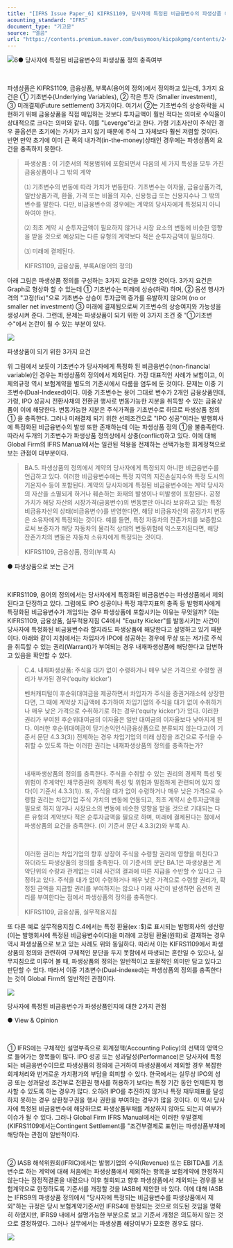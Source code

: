```yaml
---
title: "[IFRS Issue Paper_6] KIFRS1109, 당사자에 특정된 비금융변수의 파생상품 해당 여부"
acounting_standard: "IFRS"
document_type: "기고문"
source: "엘곰"
url: "https://contents.premium.naver.com/busymoon/kicpakpmg/contents/240301154133804lw"
---
```

![](https://n2.news.naver.com/l.gif?type=content)6​● 당사자에 특정된 비금융변수의 파생상품 정의 충족여부

​

파생상품은 KIFRS1109, 금융상품, 부록A(용어의 정의)에서 정의하고 있는데, 3가지 요건은 ① 기초변수(Underlying Variables), ② 작은 투자 (Smaller investment), ③ 미래결제(Future settlement) 3가지이다. 여기서 ②는 기초변수의 상승하락을 시현하기 위해 금융상품을 직접 매입하는 것보다 투자금액이 훨씬 적다는 의미로 수익율이 상대적으로 크다는 의미와 같다. 이를 "Leverge"라고 한다. 가령 기초자산이 주식인 경우 콜옵션은 초기에는 가치가 크지 않기 때문에 주식 그 자체보다 훨씬 저렴할 것이다. 반면 만약 초기에 이미 큰 폭의 내가격(in-the-money)상태인 경우에는 파생상품의 요건을 충족하지 못한다.

> 파생상품 : 이 기준서의 적용범위에 포함되면서 다음의 세 가지 특성을 모두 가진 금융상품이나 그 밖의 계약
> 
> ⑴ 기초변수의 변동에 따라 가치가 변동한다. 기초변수는 이자율, 금융상품가격, 일반상품가격, 환율, 가격 또는 비율의 지수, 신용등급 또는 신용지수나 그 밖의 변수를 말한다. 다만, 비금융변수의 경우에는 계약의 당사자에게 특정되지 아니하여야 한다.
> 
> ⑵ 최초 계약 시 순투자금액이 필요하지 않거나 시장 요소의 변동에 비슷한 영향을 받을 것으로 예상되는 다른 유형의 계약보다 적은 순투자금액이 필요하다.
> 
> ⑶ 미래에 결제된다.
> 
> KIFRS1109, 금융상품, 부록A(용어의 정의)

아래 그림은 파생상품 정의를 구성하는 3가지 요건을 요약한 것이다. 3가지 요건은 Graph로 형상화 할 수 있는데 ① 기초변수는 미래에 상승(하락) 하며, ② 옵션 행사가격의 "고정(fix)"으로 기초변수 상승이 투자금액 증가를 유발하지 않으며 (no or smaller net investment) ③ 미래에 결제됨으로써 기초변수의 상승여지와 가능성을 생성시켜 준다. 그런데, 문제는 파생상품이 되기 위한 이 3가지 조건 중 "①기초변수"에서 논란이 될 수 있는 부분이 있다.

![](https://dthumb-phinf.pstatic.net/dthumb?src=%22https://blogfiles.pstatic.net/MjAyNDAyMjdfMjcw/MDAxNzA5MDE0NTMyMzA5.jPKd__ng2uOBCVxB3jLhCEFYe-ZAPrl5aXrGb70UH2Ag.tUKpFr7IvpnInYD4x5IMPyZ_CSVJf2QMY_qwzzQnErQg.PNG/image.png?type=w1%22&service=scs&type=w800)

파생상품이 되기 위한 3가지 요건

위 그림에서 보듯이 기초변수가 당사자에게 특정화 된 비금융변수(non-financial variable)인 경우는 파생상품의 정의에서 제외된다. 가장 대표적인 사례가 보험이고, 이 제외규정 역시 보험계약을 별도의 기준서에서 다룸을 염두에 둔 것이다. 문제는 이중 기초변수(Dual-Indexed)이다. 이중 기초변수는 용어 그대로 변수가 2개인 금융상품인데, 가령, IPO 성공시 전환사채의 전환권 행사로 변동가능한 지분을 취득할 수 있는 금융상품이 이에 해당한다. 변동가능한 지분은 주식가격을 기초변수로 하므로 파생상품 정의 ① 을 충족한다. 그러나 미래결제 되기 위한 선제조건으로 "IPO 성공"이라는 발행회사에 특정화된 비금융변수의 발생 또한 존재하는데 이는 파생상품 정의 ①을 불충족한다. 따라서 두개의 기초변수가 파생상품 정의상에서 상충(conflict)하고 있다. 이에 대해 Global Firm의 IFRS Manual에서는 일관된 적용을 전제하는 선택가능한 회계정책으로 보는 관점이 대부분이다.

> BA.5. 파생상품의 정의에서 계약의 당사자에게 특정되지 아니한 비금융변수를 언급하고 있다. 이러한 비금융변수에는 특정 지역의 지진손실지수와 특정 도시의 기온지수 등이 포함된다. 계약의 당사자에게 특정된 비금융변수에는 계약 당사자의 자산을 소멸되게 하거나 훼손하는 화재의 발생이나 미발생이 포함된다. 공정가치가 해당 자산의 시장가격(금융변수)의 변동뿐만 아니라 보유하고 있는 특정 비금융자산의 상태(비금융변수)를 반영한다면, 해당 비금융자산의 공정가치 변동은 소유자에게 특정되는 것이다. 예를 들면, 특정 자동차의 잔존가치를 보증함으로써 보증자가 해당 자동차의 물리적 상태의 변동위험에 익스포저된다면, 해당 잔존가치의 변동은 자동차 소유자에게 특정되는 것이다.
> 
> KIFRS1109, 금융상품, 정의(부록 A)

● 파생상품으로 보는 근거

​

KIFRS1109, 용어의 정의에서는 당사자에게 특정화된 비금융변수는 파생상품에서 제외된다고 단정하고 있다. 그럼에도 IPO 성공이나 특정 재무지표의 충족 등 발행회사에게 특정화된 비금융변수가 개임되는 경우 파생상품에 포함시키는 이유는 무엇일까? 이는 KIFRS1109, 금융상품, 실무적용지침 C4에서 "Equity Kicker"를 발동시키는 사건이 당사자에 특정화된 비금융변수라 할지라도 파생상품에 해당한다고 설명하고 있기 때문이다. 아래와 같이 지침에서는 차입자가 IPO에 성공하는 경우에 무상 또는 저가로 주식을 취득할 수 있는 권리(Warrant)가 부여되는 경우 내재파생상품에 해당한다고 답변하고 있음을 확인할 수 있다.

> C.4. 내재파생상품: 주식을 대가 없이 수령하거나 매우 낮은 가격으로 수령할 권리가 부가된 경우(‘equity kicker')
> 
> 벤처캐피털이 후순위대여금을 제공하면서 차입자가 주식을 증권거래소에 상장한다면, 그 때에 계약상 지급액에 추가하여 차입기업의 주식을 대가 없이 수취하거나 매우 낮은 가격으로 수취하기로 하는 경우(‘equity kicker')가 있다. 이러한 권리가 부여된 후순위대여금의 이자율은 일반 대여금의 이자율보다 낮아지게 된다. 이러한 후순위대여금이 당기손익인식금융상품으로 분류되지 않는다고(이 기준서 문단 4.3.3(3)) 전제하는 경우 차입기업의 미래 상장을 조건으로 주식을 수취할 수 있도록 하는 이러한 권리는 내재파생상품의 정의를 충족하는가?
> 
> ​
> 
> 내재파생상품의 정의를 충족한다. 주식을 수취할 수 있는 권리의 경제적 특성 및 위험이 주계약인 채무증권의 경제적 특성 및 위험과 밀접하게 관련되어 있지 않다(이 기준서 4.3.3(1)). 또, 주식을 대가 없이 수령하거나 매우 낮은 가격으로 수령할 권리는 차입기업 주식 가치의 변동에 연동되고, 최초 계약시 순투자금액을 필요로 하지 않거나 시장요소의 변동에 비슷한 영향을 받을 것으로 기대되는 다른 유형의 계약보다 적은 순투자금액을 필요로 하며, 미래에 결제된다는 점에서 파생상품의 요건을 충족한다. (이 기준서 문단 4.3.3(2)와 부록 A).
> 
> ​
> 
> 이러한 권리는 차입기업의 향후 상장이 주식을 수령할 권리에 영향을 미친다고 하더라도 파생상품의 정의를 충족한다. 이 기준서의 문단 BA.1은 파생상품은 계약단위의 수량과 관계없는 미래 사건의 결과에 따른 지급을 수반할 수 있다고 규정하고 있다. 주식을 대가 없이 수령하거나 매우 낮은 가격으로 수령할 권리가, 확정된 금액을 지급할 권리를 부여하지는 않으나 미래 사건이 발생하면 옵션의 권리를 부여한다는 점에서 파생상품의 정의를 충족한다.
> 
> KIFRS1109, 금융상품, 실무적용지침

또 다른 예로 실무적용지침 C.4에서는 특정 환율(ex :$)로 표시되는 발행회사의 생산량(이는 발행회사에 특정된 비금융변수이다)을 미래에 고정된 환율(원화)로 결재하는 경우 역시 파생상품으로 보고 있는 사례도 위와 동일하다. 따라서 이는 KIFRS1109에서 파생상품의 정의와 관련하여 구체적인 문단을 두지 못함에서 파생되는 혼란일 수 있으나, 실무지침으로 미루어 볼 때, 파생상품의 정의는 일반적이고 포괄적인 의미만 담고 있다고 판단할 수 있다. 따라서 이중 기초변수(Dual-indexed)는 파생상품의 정의를 충족한다는 것이 Global Firm의 일반적인 관점이다.

![](https://dthumb-phinf.pstatic.net/dthumb?src=%22https://blogfiles.pstatic.net/MjAyNDAyMjdfMjM4/MDAxNzA5MDE1Mjg1NDc4.TvpHCzLg5Lqckxl1BCNGNm-sCvqUpZVzvSWoGRaHQC4g.gnu7a7kjWm3UJ8fEM6cBvsffSRFE6Q8CHyziVmHbqJIg.PNG/image.png?type=w1%22&service=scs&type=w800)

당사자에 특정된 비금융변수가 파생상품인지에 대한 2가지 관점

● View & Opinion

​

① IFRS에는 구체적인 설명부족으로 회계정책(Accounting Policy)의 선택의 영역으로 들어가는 항목들이 많다. IPO 성공 또는 성과달성(Performance)은 당사자에 특정되는 비금융변수이므로 파생상품의 정의에 근거하여 파생상품에서 제외할 경우 복잡한 회계처리와 번거로운 가치평가의 부담을 회피할 수 있다. 한국에서는 실무상 IPO의 성공 또는 성과달성 조건부로 전환권 행사를 허용하기 보다는 특정 기간 동안 언제든지 행사할 수 있도록 하는 경우가 많다. 오히려 IPO를 추진하지 않거나 특정 재무제표를 달성하지 못하는 경우 상환청구권을 행사 권한을 부여하는 경우가 많을 것이다. 이 역시 당사자에 특정된 비금융변수에 해당하므로 파생상품부채를 계상하지 않아도 되는지 여부가 이슈가 될 수 있다. 그러나 Global Firm IFRS Manual에서는 이러한 우발결제(KIFRS1109에서는Contingent Settlement를 "조건부결제로 표현)는 파생상품부채에 해당하는 관점이 일반적이다.

​

② IASB 해석위원회(IFRIC)에서는 발행기업의 수익(Revenue) 또는 EBITDA를 기초변수로 하는 계약에 대해 처음에는 파생상품에서 제외하는 항목을 보험계약에 한정하지 않는다는 잠정적결론을 내렸으나 이후 철회되고 향후 파생상품에서 제외되는 경우를 보험계약으로 한정하도록 기준서를 개정할 것을 IASB에 제안한 바 있다. 이에 대해 IASB는 IFRS9의 파생상품 정의에서 "당사자에 특정되는 비금융변수를 파생상품에서 제외"하는 규정은 당시 보험계약기준서인 IFRS4에 한정되는 것으로 의도된 것임을 명확히 하였지만, IFRS9 내에서 설명가능한 부분으로 보고 기준서 개정은 의도하지 않는 것으로 결정하였다. 그러나 실무에서는 파생상품 해당여부가 모호한 경우도 많다.

![](https://dthumb-phinf.pstatic.net/dthumb?src=%22https://storep-phinf.pstatic.net/cafe_004/original_7.png?type=p100_100%22&service=scs&type=w800)

​